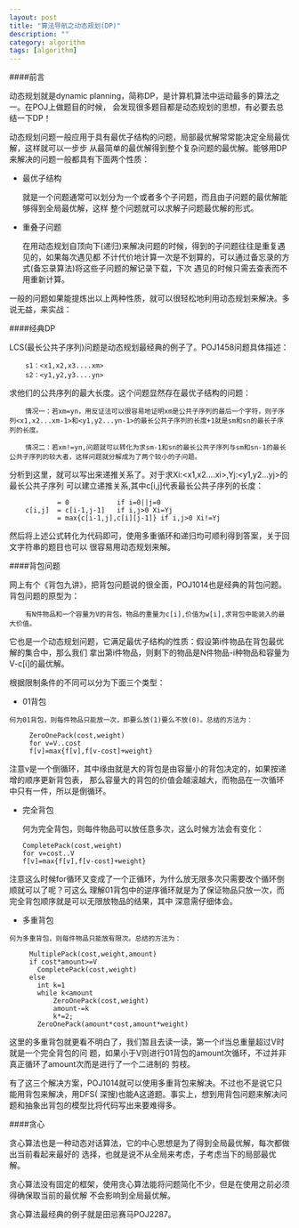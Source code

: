 ```yaml
---
layout: post
title: "算法导航之动态规划(DP)"
description: ""
category: algorithm
tags: [algorithm]
---
```

####前言

动态规划就是dynamic planning，简称DP，是计算机算法中运动最多的算法之一。在POJ上做题目的时候，
会发现很多题目都是动态规划的思想，有必要去总结一下DP！

动态规划问题一般应用于具有最优子结构的问题，局部最优解常常能决定全局最优解，这样就可以一步步
从最简单的最优解得到整个复杂问题的最优解。能够用DP来解决的问题一般都具有下面两个性质：

  * 最优子结构
  
    就是一个问题通常可以划分为一个或者多个子问题，而且由子问题的最优解能够得到全局最优解，这样
整个问题就可以求解子问题最优解的形式。

  * 重叠子问题
  
    在用动态规划自顶向下(递归)来解决问题的时候，得到的子问题往往是重复遇见的，如果每次遇见都
不计代价地计算一次是不划算的，可以通过备忘录的方式(备忘录算法)将这些子问题的解记录下载，下次
遇见的时候只需去查表而不用重新计算。

一般的问题如果能提炼出以上两种性质，就可以很轻松地利用动态规划来解决。多说无益，来实战：

####经典DP

LCS(最长公共子序列)问题是动态规划最经典的例子了。POJ1458问题具体描述：

        s1：<x1,x2,x3....xm>
        s2：<y1,y2,y3....yn>
        
求他们的公共序列的最大长度。这个问题显然存在最优子结构的问题：

        情况一：若xm=yn，用反证法可以很容易地证明xm是公共子序列的最后一个字符，则子序列<x1,x2...xm-1>和<y1,y2...yn-1>的最长公共子序列的长度+1就是sm和sn的最长子序列的长度。
        
        情况二：若xm!=yn,问题就可以转化为求sm-1和sn的最长公共子序列与sm和sn-1的最长公共子序列的较大者，这样问题就分解成为了两个较小的子问题。
        
分析到这里，就可以写出来递推关系了。对于求Xi:<x1,x2....xi>,Yj:<y1,y2...yj>的最长公共子序列
可以建立递推关系,其中c[i,j]代表最长公共子序列的长度：
        
                = 0            if i=0||j=0
        c[i,j]  = c[i-1,j-1]   if i,j>0 Xi=Yj
                = max{c[i-1,j],c[i][j-1]} if i,j>0 Xi!=Yj

然后将上述公式转化为代码即可，使用多重循环和递归均可顺利得到答案，关于回文字符串的题目也可以
很容易用动态规划来解。

####背包问题

网上有个《背包九讲》，把背包问题说的很全面，POJ1014也是经典的背包问题。背包问题的原型为：

        有N件物品和一个容量为V的背包，物品的重量为c[i],价值为w[i],求背包中能装入的最大价值。
        
它也是一个动态规划问题，它满足最优子结构的性质：假设第i件物品在背包最优解的集合中，那么我们
拿出第i件物品，则剩下的物品是N件物品-i种物品和容量为V-c[i]的最优解。

根据限制条件的不同可以分为下面三个类型：

   * 01背包
   
    何为01背包，则每件物品只能放一次，即要么放(1)要么不放(0)。总结的方法为：

         ZeroOnePack(cost,weight)
         for v=V..cost
         f[v]=max{f[v],f[v-cost]+weight}
        
注意v是一个倒循环，其中缘由就是大的背包是由容量小的背包决定的，如果按递增的顺序更新背包表，
那么容量大的背包的价值会越滚越大，而物品在一次循环中只有一件，所以是倒循环。

   * 完全背包
   
     何为完全背包，则每件物品可以放任意多次，这么时候方法会有变化：

         CompletePack(cost,weight)
         for v=cost..V
         f[v]=max{f[v],f[v-cost]+weight}
         
注意这么时候for循环又变成了一个正循环，为什么放无限多次只需要改个循环倒顺就可以了呢？可这么
理解01背包中的逆序循环就是为了保证物品只放一次，而完全背包顺序就是可以无限放物品的结果，其中
深意需仔细体会。

   * 多重背包
   
    何为多重背包，则每件物品只能放有限次。总结的方法为：

         MultiplePack(cost,weight,amount)
         if cost*amount>=V
           CompletePack(cost,weight)
         else
           int k=1
           while k<amount
               ZeroOnePack(cost,weight)
               amount-=k
               k*=2;
           ZeroOnePack(amount*cost,amount*weight)

这里的多重背包就更看不明白了，我们暂且去读一读，第一个if当总重量超过V时就是一个完全背包的问
题，如果小于V则进行01背包的amount次循环，不过并非真正循环了amount次而是进行了一个二进制的
剪枝。

有了这三个解决方案，POJ1014就可以使用多重背包来解决。不过也不是说它只能用背包来解决，用DFS(
深搜)也能A这道题。事实上，想到用背包问题来解决问题和抽象出背包的模型比将代码写出来要难得多。


####贪心

贪心算法也是一种动态对话算法，它的中心思想是为了得到全局最优解，每次都做出当前看起来最好的
选择，也就是说不从全局来考虑，子考虑当下的局部最优解。

贪心算法没有固定的框架，使用贪心算法能将问题简化不少，但是在使用之前必须得确保取当前的最优解
不会影响到全局最优解。

贪心算法最经典的例子就是田忌赛马POJ2287。





















   














































   
   
   
   
   
   
   
   
   
   
   
   
















        

   

     


















        























































        
        
        
        
        
        
        
        
        
        
        
        
        
        
        
        
        
        
        
        
        
        
        
        
        
        
        
        
        
        
        
        
        


































































  






























   
   
  
  
	
	
	
	
	
	
	
	
	
	
	
	
  